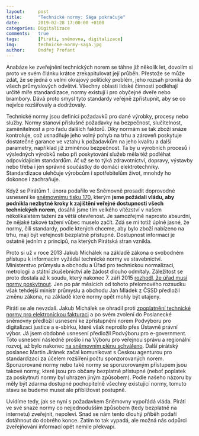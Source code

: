 ```yaml
---
layout:     post
title:      "Technické normy: Sága pokračuje"
date:       2019-02-28 17:00:00 +0100
categories: Digitalizace
comments:   true
tags:       [Piráti, sněmovna, digitalizace]
img:        technicke-normy-saga.jpg
author:     Ondřej Profant
---
```


Anabáze ke zveřejnění technických norem se táhne již několik let, dovolím si proto ve svém článku krátce zrekapitulovat její průběh. Přestože se může zdát, že se jedná o velmi okrajový politický problém, jeho rozsah proniká do všech průmyslových odvětví. Všechny oblasti lidské činnosti podléhají určité míře standardizace, normy existují i pro obyčejné dveře nebo brambory. Dává proto smysl tyto standardy veřejně zpřístupnit, aby se co nejvíce rozšiřovaly a dodržovaly.

<!--more-->

Technické normy jsou definicí požadavků pro dané výrobky, procesy nebo služby. Normy stanoví příslušné požadavky na bezpečnost, slučitelnost, zaměnitelnost a pro řadu dalších faktorů. Díky normám se tak zboží snáze kontroluje, což usnadňuje jeho volný pohyb na trhu a zároveň poskytuje dostatečné garance ve vztahu k požadavkům na jeho kvalitu a další parametry, například již zmíněnou bezpečnost. Ta by u výrobních procesů i výsledných výrobků nebo při poskytování služeb měla též podléhat odpovídajícím standardům. Ať už se to týká zdravotnictví, dopravy, výstavby nebo třeba i jen správné součástky do domácí elektrotechniky. Standardizace ulehčuje výrobcům i spotřebitelům život, mnohdy ho dokonce i zachraňuje.
 
Když se Pirátům 1. února podařilo ve Sněmovně prosadit doprovodné usnesení ke [sněmovnímu tisku 170](http://www.psp.cz/sqw/historie.sqw?T=170&O=8), kterým **jsme požádali vládu, aby podnikla nezbytné kroky k zajištění veřejné dostupnosti všech technických norem**, dosáhli jsme tím velkého vítězství v našem několikaletém tažení za větší otevřenost. Je samozřejmě naprosto absurdní, že nějaké takové tažení vůbec muselo začít. Zdá se mi totiž úplně jasné, že normy, čili standardy, podle kterých chceme, aby bylo zboží nabízeno na trhu, mají být veřejnosti bezplatně přístupné. Dostupnost informací je ostatně jedním z principů, na kterých Pirátská stran vznikla.

Proto si už v roce 2013 Jakub Michálek na základě zákona o svobodném přístupu k informacím vyžádal technické normy ve stavebnictví. Ministerstvo průmyslu a obchodu a Úřad pro technickou normalizaci, metrologii a státní zkušebnictví ale žádost dlouho odmítaly. Záležitost se proto dostala až k soudu, který nakonec 7. září 2015 [rozhodl, že úřad musí normy poskytnout](https://wiki.pirati.cz/tiskove-zpravy/diky_piratum_usetri_stavari_miliony._normy_budou_dostupne_zdarma). Jen po pár měsících od tohoto přelomového rozsudku však tehdejší ministr průmyslu a obchodu Jan Mládek z ČSSD předložil změnu zákona, na základě které normy opět mohly být utajeny.

Piráti se ale nevzdali. Jakub Michálek se ohradil proti [zpoplatnění technické normy pro elektronickou fakturaci](https://www.pirati.cz/tiskove-zpravy/nesouhlasime-se-zpoplatnenim-technickych-norem-pro-elektronickou-fakturaci.html) a po svém zvolení do Poslanecké sněmovny předložil usnesení ke zpřístupnění norem Podvýboru pro digitalizaci justice a e-sbírku, které však neprošlo přes Ústavně právní výbor. Já jsem obdobné usnesení předložil Podvýboru pro e-government. Toto usnesení následně prošlo i na Výboru pro veřejnou správu a regionální rozvoj, až bylo nakonec [na sněmovním plénu schváleno](https://www.pirati.cz/tiskove-zpravy/o-jednu-absurditu-mene-vlada-bude-muset-zverejnovat-technicke-normy.html). Další pirátský poslanec Martin Jiránek začal komunikovat s Českou agenturou pro standardizaci za účelem rozšíření počtu sponzorovaných norem. Sponzorované normy nebo také normy se sponzorovaným přístupem jsou takové normy, které jsou pro občany bezplatně přístupné (neboť poplatek za poskytnutí normy byl uhrazen jiným způsobem). Podle našeho názoru by měly být zdarma dostupné pochopitelně všechny existující normy, tomuto stavu se budeme muset ale přibližovat postupně.

Uvidíme tedy, jak se nyní s požadavkem Sněmovny vypořádá vláda. Piráti ve své snaze normy co nejjednodušším způsobem (tedy bezplatně na internetu) zveřejnit, nepoleví. Snad se nám tento dlouhý příběh podaří dotáhnout do dobrého konce. Zatím to tak vypadá, ale možná nás odpůrci zveřejňování informací opět nemile překvapí.
